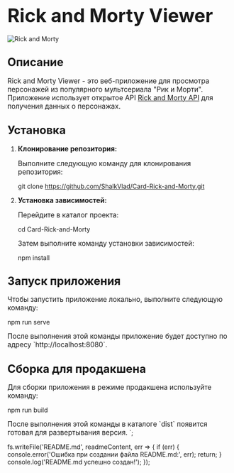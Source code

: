 # <span style="font-size:1.5em;">Rick and Morty Viewer</span>

![Rick and Morty](https://rickandmortyapi.com/api/character/avatar/1.jpeg)

## <span style="font-size:1.2em;">Описание</span>

<span style="font-size:1.1em;">Rick and Morty Viewer - это веб-приложение для просмотра персонажей из популярного мультсериала "Рик и Морти". Приложение использует открытое API [Rick and Morty API](https://rickandmortyapi.com/) для получения данных о персонажах.</span>

## <span style="font-size:1.2em;">Установка</span>

1. **<span style="font-size:1.1em;">Клонирование репозитория:</span>**

   <span style="font-size:1.1em;">Выполните следующую команду для клонирования репозитория:</span>


   git clone https://github.com/ShalkVlad/Card-Rick-and-Morty.git


2. **<span style="font-size:1.1em;">Установка зависимостей:</span>**

   <span style="font-size:1.1em;">Перейдите в каталог проекта:</span>


   cd Card-Rick-and-Morty


   <span style="font-size:1.1em;">Затем выполните команду установки зависимостей:</span>


   npm install


## <span style="font-size:1.2em;">Запуск приложения</span>

<span style="font-size:1.1em;">Чтобы запустить приложение локально, выполните следующую команду:</span>


npm run serve


<span style="font-size:1.1em;">После выполнения этой команды приложение будет доступно по адресу \`http://localhost:8080\`.</span>

## <span style="font-size:1.2em;">Сборка для продакшена</span>

<span style="font-size:1.1em;">Для сборки приложения в режиме продакшена используйте команду:</span>


npm run build


<span style="font-size:1.1em;">После выполнения этой команды в каталоге \`dist\` появится готовая для развертывания версия.</span>
`;

fs.writeFile('README.md', readmeContent, err => {
  if (err) {
    console.error('Ошибка при создании файла README.md:', err);
    return;
  }
  console.log('README.md успешно создан!');
});
